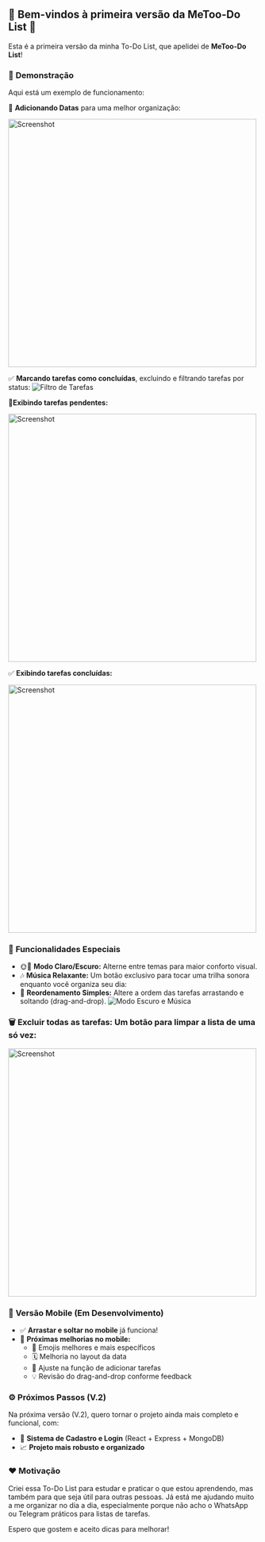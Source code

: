 ## 📌 Bem-vindos à primeira versão da **MeToo-Do List** 📝  
Esta é a primeira versão da minha To-Do List, que apelidei de **MeToo-Do List**!

### 🚀 **Demonstração**  
Aqui está um exemplo de funcionamento:

📅 **Adicionando Datas** para uma melhor organização:

<p align="left">
  <img src="https://github.com/user-attachments/assets/134a711d-a821-47fb-852f-867fd29c3ad5" width="500" alt="Screenshot">
</p>

✅ **Marcando tarefas como concluídas**, excluindo e filtrando tarefas por status:
![Filtro de Tarefas](https://github.com/user-attachments/assets/95ab9d45-a891-4433-8510-0f6a5b6673fc)


 📝**Exibindo tarefas pendentes:**  

<p align="left">
  <img src="https://github.com/user-attachments/assets/09cba5d0-a670-4601-97f2-1a34b9b7913e" width="500" alt="Screenshot">
</p>

✅ **Exibindo tarefas concluídas:**

<p align="left">
  <img src="https://github.com/user-attachments/assets/6420fd2a-1d1a-4ce9-ab2d-cecb61b6ae57" width="500" alt="Screenshot">
</p>

### 🎨 **Funcionalidades Especiais**  
- 🌞🌙 **Modo Claro/Escuro:** Alterne entre temas para maior conforto visual.
- 🎶 **Música Relaxante:** Um botão exclusivo para tocar uma trilha sonora enquanto você organiza seu dia:
- 📌 **Reordenamento Simples:** Altere a ordem das tarefas arrastando e soltando (drag-and-drop).
![Modo Escuro e Música](https://github.com/user-attachments/assets/754756d4-4dc5-4bd5-8345-95b474034bae)

### 🗑️ **Excluir todas as tarefas:** Um botão para limpar a lista de uma só vez:

<p align="left">
  <img src="https://github.com/user-attachments/assets/1d0d51f3-eec4-4cbb-89cb-bd51b9118717" width="500" alt="Screenshot">
</p>

### 📱 **Versão Mobile (Em Desenvolvimento)**  
- ✅ **Arrastar e soltar no mobile** já funciona!
- 🚧 **Próximas melhorias no mobile:**
  - 🧩 Emojis melhores e mais específicos
  - 🗓️ Melhoria no layout da data
  - 📝 Ajuste na função de adicionar tarefas
  - 💡 Revisão do drag-and-drop conforme feedback

### ⚙️ **Próximos Passos (V.2)**  
Na próxima versão (V.2), quero tornar o projeto ainda mais completo e funcional, com:
- 👤 **Sistema de Cadastro e Login** (React + Express + MongoDB)
- 📈 **Projeto mais robusto e organizado**

### ❤️ **Motivação**  
Criei essa To-Do List para estudar e praticar o que estou aprendendo, mas também para que seja útil para outras pessoas. Já está me ajudando muito a me organizar no dia a dia, especialmente porque não acho o WhatsApp ou Telegram práticos para listas de tarefas.

Espero que gostem e aceito dicas para melhorar! 



